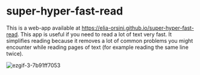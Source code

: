 # super-hyper-fast-read

This is a web-app available at https://elia-orsini.github.io/super-hyper-fast-read. This app is useful if you need to read a lot of text very fast. It simplifies reading because it removes a lot of common problems you might encounter while reading pages of text (for example reading the same line twice).

![ezgif-3-7b91ff7053](https://user-images.githubusercontent.com/32492427/165044996-d3bac9b1-0bc6-43a7-a425-4115aa1ef909.gif)
